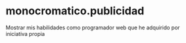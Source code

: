 # monocromatico.publicidad
Mostrar mis habilidades como programador web que he adquirido por iniciativa propia
